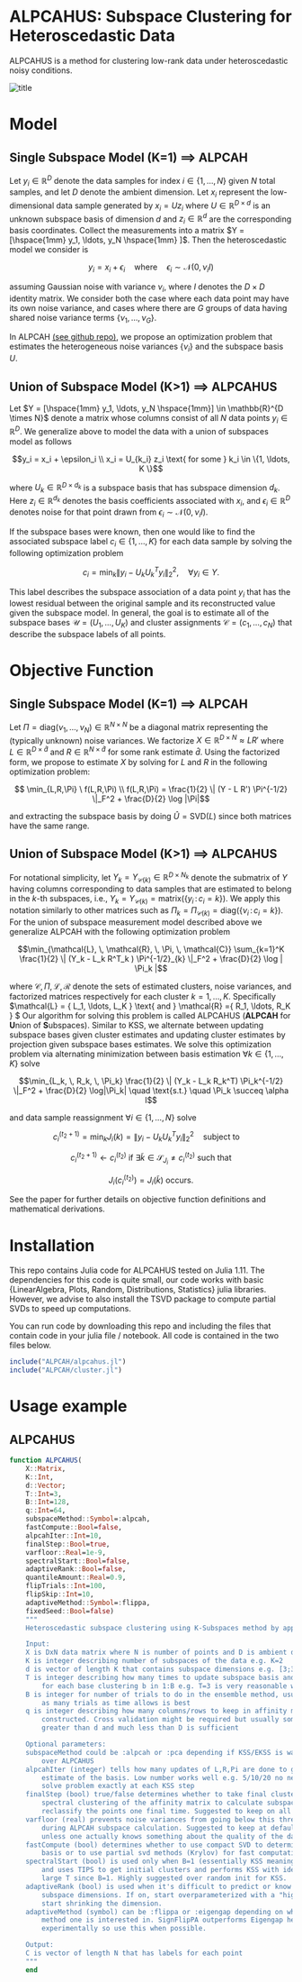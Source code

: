 # ALPCAHUS: Subspace Clustering for Heteroscedastic Data

ALPCAHUS is a method for clustering low-rank data under heteroscedastic noisy conditions.

![title](uos_example.png)

# Model 

## Single Subspace Model (K=1) $\implies$ ALPCAH

Let $y_i \in \mathbb{R}^{D}$ denote the data samples
for index $i \in \{1,\ldots,N \}$ given $N$ total samples,
and let $D$ denote the ambient dimension.
Let $x_i$ represent the low-dimensional data sample
generated by $x_i = U z_i$
where $U \in \mathbb{R}^{D \times d}$ is an unknown subspace basis of dimension $d$
and $z_i \in \mathbb{R}^{d}$ are the corresponding basis coordinates.
Collect the measurements into a matrix
$Y = [\hspace{1mm} y_1, \ldots, y_N \hspace{1mm} ]$.
Then the heteroscedastic model we consider is
```math
y_i = x_i + \epsilon_i
\quad \text{where} \quad
\epsilon_i \sim \mathcal{N}(0, \nu_i I)
```
assuming Gaussian noise with variance $\nu_i$,
where $I$ denotes the $D \times D$ identity matrix.
We consider both the case where each data point may have its own noise variance,
and cases where there are
$G$ groups of data having shared noise variance terms
$\{ \nu_1,\ldots,\nu_G \}$.

In ALPCAH [(see github repo)](https://github.com/javiersc1/ALPCAH), we propose an optimization problem that estimates the heterogeneous noise variances $\{\nu_i\}$ and the subspace basis $U$.

## Union of Subspace Model (K>1) $\implies$ ALPCAHUS
Let
$Y = [\hspace{1mm} y_1, \ldots, y_N \hspace{1mm}] \in \mathbb{R}^{D \times N}$ denote a matrix whose columns consist of all $N$ data points
$y_i \in \mathbb{R}^D$.
We generalize above
to model the data
with a union of subspaces model as follows
```math
y_i  = x_i  + \epsilon_i \\
x_i  = U_{k_i} z_i \text{ for some } k_i \in \{1, \ldots, K \}
```
where
$U_k \in \mathbb{R}^{D \times d_k}$ is a subspace basis that
has subspace dimension $d_k$. Here $z_i \in \mathbb{R}^{d_k}$
denotes the basis coefficients associated with $x_i$,
and $\epsilon_i \in \mathbb{R}^D$ denotes noise for that point
drawn from $\epsilon_i \sim \mathcal{N}(0, \nu_i I)$.

If the subspace bases were known,
then one would like to find the associated subspace label
$c_i \in \{ 1, \ldots,K \}$ for each data sample
by solving the following optimization problem
```math
    c_i = \min_{k} \| y_i -  U_k U_k^{T} y_i \|_2^2,
    \quad \forall y_i \in Y.
```
This label describes the subspace association of a data point $y_i$
that has the lowest residual between the original sample and its reconstructed value
given the subspace model.
In general,
the goal is to estimate all of the subspace bases
$\mathcal{U} = ( U_1, \ldots, U_K )$
and cluster assignments
$\mathcal{C} = (c_1, \ldots, c_N)$
that describe the subspace labels of all points.

# Objective Function

## Single Subspace Model (K=1) $\implies$ ALPCAH

Let $\Pi = \mathrm{diag}(\nu_1,\ldots,\nu_N) \in \mathbb{R}^{N \times N}$
be a diagonal matrix representing the (typically unknown) noise variances. 
We factorize $X \in \mathbb{R}^{D \times N} \approx L R'$
where $L \in \mathbb{R}^{D \times \hat{d}}$
and $R \in \mathbb{R}^{N \times \hat{d}}$
for some rank estimate $\hat{d}$. Using the factorized form,
we propose to estimate $X$
by solving for $L$ and $R$ in the following optimization problem:
```math
  \min_{L,R,\Pi} \ f(L,R,\Pi) \\
f(L,R,\Pi) = \frac{1}{2} \| (Y - L R') \Pi^{-1/2} \|_F^2 + \frac{D}{2} \log |\Pi|
```
and extracting the subspace basis by doing $\hat{U} = \text{SVD}(L)$ since both matrices have the same range.

## Union of Subspace Model (K>1) $\implies$ ALPCAHUS

For notational simplicity,
let 
$Y_k = Y_{\mathcal{C}(k)} \in \mathbb{R}^{D \times N_k}$
denote the submatrix of $Y$
having columns corresponding to data samples
that are estimated to belong in the $k$-th subspaces,
i.e., $Y_k =Y_{\mathcal{C}(k)} = \text{matrix}( \{ y_i \, : \, c_i = k \})$.
We apply this notation similarly to other matrices
such as
$\Pi_k = \Pi_{\mathcal{C}(k)}= \text{diag}(\{\nu_i \, :\, c_i = k \})$.
For the union of subspace measurement model described above
we generalize ALPCAH with the following optimization problem
```math
\min_{\mathcal{L}, \, \mathcal{R}, \, \Pi, \, \mathcal{C}}
\sum_{k=1}^K \frac{1}{2} \| (Y_k - L_k R^T_k ) \Pi^{-1/2}_{k} \|_F^2
+ \frac{D}{2} \log | \Pi_k |
```
where $\mathcal{C}, \Pi, \mathcal{L}, \mathcal{R}$
denote the sets of estimated clusters, noise variances,  and factorized matrices respectively for each cluster $k = 1, \ldots, K$.
Specifically
$\mathcal{L} = \{ L_1, \ldots, L_K \} \text{ and }
\mathcal{R} =\{ R_1, \ldots, R_K \}
$
Our algorithm for solving this problem is called
ALPCAHUS (**ALPCAH** for **U**nion of **S**ubspaces).
Similar to KSS,
we alternate between updating subspace bases given cluster estimates
and updating cluster estimates by projection given subspace bases estimates.
We solve this optimization problem via alternating minimization between basis estimation $\forall k \in \{1, \ldots,K\}$ solve
```math
\min_{L_k, \, R_k, \, \Pi_k}
\frac{1}{2} \| (Y_k - L_k R_k^T) \Pi_k^{-1/2} \|_F^2 
+ \frac{D}{2} \log|\Pi_k| \quad \text{s.t.} \quad \Pi_k \succeq \alpha I
```
and data sample reassignment $\forall i \in \{1, \ldots, N\}$ solve
```math
    c_i^{(t_2 +1)} = \min_{k} J_{i}(k) = \| y_{i} -  U_k U_k^{T} y_{i} \|_2^2 \quad \text{subject to} \quad
```
```math
    c_i^{(t_2 +1)} \gets c_i^{(t_2)} \text{ if } \exists \tilde{k} \in \mathcal{S}_{J_i} \neq c_i^{(t_2)} \text{ such that }
```
```math
    J_{i}(c_i^{(t_2)}) = J_{i} (\tilde{k}) \text{ occurs}.
```
See the paper for further details on objective function definitions and mathematical derivations. 

# Installation
This repo contains Julia code for ALPCAHUS tested on Julia 1.11. The dependencies for this code is quite small, our code works with basic {LinearAlgebra, Plots, Random, Distributions, Statistics} julia libraries. However, we advise to also install the TSVD package to compute partial SVDs to speed up computations.

You can run code by downloading this repo and including the files that contain code in your julia file / notebook. All code is contained in the two files below.
```julia
include("ALPCAH/alpcahus.jl")
include("ALPCAH/cluster.jl")
```

# Usage example

## ALPCAHUS
```julia
function ALPCAHUS(
    X::Matrix, 
    K::Int, 
    d::Vector; 
    T::Int=3, 
    B::Int=128, 
    q::Int=64,
    subspaceMethod::Symbol=:alpcah,
    fastCompute::Bool=false, 
    alpcahIter::Int=10,
    finalStep::Bool=true, 
    varfloor::Real=1e-9, 
    spectralStart::Bool=false,
    adaptiveRank::Bool=false, 
    quantileAmount::Real=0.9, 
    flipTrials::Int=100,
    flipSkip::Int=10, 
    adaptiveMethod::Symbol=:flippa, 
    fixedSeed::Bool=false)
    """
    Heteroscedastic subspace clustering using K-Subspaces method by applying ALPCAH in the subspace update step instead of PCA. Generalized to the ensemble method to measure similarity of clusterings in trials. Various extra things included such as spectral initialization for KSS, adaptive rank method, etc...

    Input:
    X is DxN data matrix where N is number of points and D is ambient dimension
    K is integer describing number of subspaces of the data e.g. K=2
    d is vector of length K that contains subspace dimensions e.g. [3;3]
    T is integer describing how many times to update subspace basis and clusters
        for each base clustering b in 1:B e.g. T=3 is very reasonable when B>>1
    B is integer for number of trials to do in the ensemble method, usually
        as many trials as time allows is best
    q is integer describing how many columns/rows to keep in affinity matrix
        constructed. Cross validation might be required but usually something
        greater than d and much less than D is sufficient

    Optional parameters:
    subspaceMethod could be :alpcah or :pca depending if KSS/EKSS is wanted
        over ALPCAHUS
    alpcahIter (integer) tells how many updates of L,R,Pi are done to get an
        estimate of the basis. Low number works well e.g. 5/10/20 no need to
        solve problem exactly at each KSS step
    finalStep (bool) true/false determines whether to take final clustering of
        spectral clustering of the affinity matrix to calculate subspace basis and
        reclassify the points one final time. Suggested to keep on all times.
    varfloor (real) prevents noise variances from going below this threshold
        during ALPCAH subspace calculation. Suggested to keep at default value
        unless one actually knows something about the quality of the data
    fastCompute (bool) determines whether to use compact SVD to determine subspace
        basis or to use partial svd methods (Krylov) for fast computation.
    spectralStart (bool) is used only when B=1 (essentially KSS meaning one trial)
        and uses TIPS to get initial clusters and performs KSS with ideally a
        large T since B=1. Highly suggested over random init for KSS.
    adaptiveRank (bool) is used when it's difficult to predict or know the
        subspace dimensions. If on, start overparameterized with a "high d" to
        start shrinking the dimension.
    adaptiveMethod (symbol) can be :flippa or :eigengap depending on what
        method one is interested in. SignFlipPA outperforms Eigengap heuristic
        experimentally so use this when possible.

    Output:
    C is vector of length N that has labels for each point
    """
    end
```
